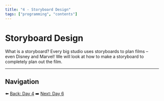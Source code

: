 ```yaml
---
title: "4 - Storyboard Design"
tags: ["programming", "contents"]
---
```

# Storyboard Design

What is a storyboard? Every big studio uses storyboards to plan films – even Disney and Marvel! We will look at how to make a storyboard to completely plan out the film.

---

## Navigation

⬅️ [Back: Day 4](/minecraft_movie_course/Day-4/00_camera_angles)
➡️ [Next: Day 6](/minecraft_movie_course/Day-6/00_costume_design)
